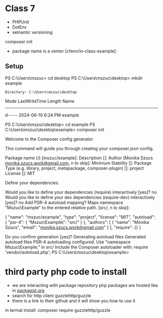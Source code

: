 # Class 7
- PHPUnit
- DotEnv
- semantic versioning

composer init
- package name is a ventor
[cfenn/in-class-example]: 

## Setup
PS C:\Users\mszuc> cd desktop
PS C:\Users\mszuc\desktop> mkdir example


    Directory: C:\Users\mszuc\desktop


Mode                 LastWriteTime         Length Name
----                 -------------         ------ ----
d-----        2024-06-10   6:24 PM                example


PS C:\Users\mszuc\desktop> cd example
PS C:\Users\mszuc\desktop\example> composer init 

                                            
  Welcome to the Composer config generator  
                                            


This command will guide you through creating your composer.json config.

Package name (<vendor>/<name>) [mszuc/example]:
Description []:
Author [Monika Szucs <monika.szucs.work@gmail.com>, n to skip]:
Minimum Stability []:
Package Type (e.g. library, project, metapackage, composer-plugin) []: project
License []: MIT

Define your dependencies.

Would you like to define your dependencies (require) interactively [yes]? no     
Would you like to define your dev dependencies (require-dev) interactively [yes]? no
Add PSR-4 autoload mapping? Maps namespace "Mszuc\Example" to the entered relative path. [src/, n to skip]: 

{
    "name": "mszuc/example",
    "type": "project",
    "license": "MIT",
    "autoload": {
        "psr-4": {
            "Mszuc\\Example\\": "src/"
        }
    },
    "authors": [
        {
            "name": "Monika Szucs",
            "email": "monika.szucs.work@gmail.com"
        }
    ],
    "require": {}
}

Do you confirm generation [yes]?
Generating autoload files
Generated autoload files
PSR-4 autoloading configured. Use "namespace Mszuc\Example;" in src/
Include the Composer autoloader with: require 'vendor/autoload.php';
PS C:\Users\mszuc\desktop\example> 


# third party php code to install

- we are interacting with package repository
php packages are hosted like in [packagist.org](packagist.org)
- search for http client
guzzlehttp/guzzle
- there is a link to their github and it will show you how to use it

in termal install:
composer require guzzlehttp/guzzle
